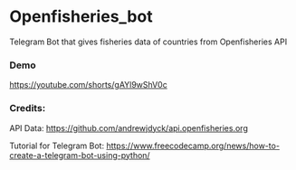# Openfisheries_bot
Telegram Bot that gives fisheries data of countries from Openfisheries API

### Demo
https://youtube.com/shorts/gAYl9wShV0c

### Credits:
API Data: https://github.com/andrewjdyck/api.openfisheries.org

Tutorial for Telegram Bot: https://www.freecodecamp.org/news/how-to-create-a-telegram-bot-using-python/
